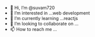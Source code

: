 - 👋 Hi, I’m @suvam720
- 👀 I’m interested in ...web development
- 🌱 I’m currently learning ...reactjs
- 💞️ I’m looking to collaborate on ...
- 📫 How to reach me ...

<!---
suvam720/suvam720 is a ✨ special ✨ repository because its `README.md` (this file) appears on your GitHub profile.
You can click the Preview link to take a look at your changes.
--->
